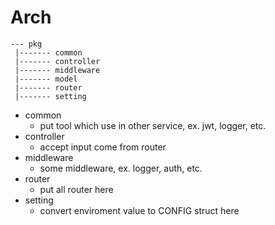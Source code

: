 # Arch

```
--- pkg
 |------- common
 |------- controller
 |------- middleware
 |------- model
 |------- router
 |------- setting
```

- common
  - put tool which use in other service, ex. jwt, logger, etc.
- controller
  - accept input come from router
- middleware
  - some middleware, ex. logger, auth, etc.
- router
  - put all router here
- setting
  - convert enviroment value to CONFIG struct here
